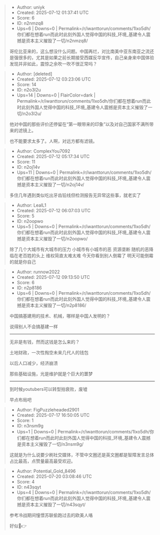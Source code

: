 > - Author: uniyk
> - Created: 2025-07-12 01:37:41 UTC
> - Score: 6
> - ID: n2nmzq8
> - Ups=6 | Downs=0 | Permalink=/r/iwanttorun/comments/1lxo5dh/你们都在想着run而此时此刻外国人觉得中国的科技_环境_基建令人震撼是资本主义摧毁了一切/n2nmzq8/
>
> 哥伦比亚来的，这么想没什么问题。中国再烂，对比南美中亚东南亚之流还是强很多的，尤其是如果之前长期接受西媒反华宣传，自己亲身来中国体验发现并非如此，震惊之余吹一吹不很正常吗？

> - Author: [deleted]
> - Created: 2025-07-12 03:23:06 UTC
> - Score: 14
> - ID: n2o3l2u
> - Ups=14 | Downs=0 | FlairColor=dark | Permalink=/r/iwanttorun/comments/1lxo5dh/你们都在想着run而此时此刻外国人觉得中国的科技_环境_基建令人震撼是资本主义摧毁了一切/n2o3l2u/
>
> 他对中国的那些评价还停留在“第一眼带来的印象”以及对自己国家不满所带来的滤镜上。
> 
> 也不能要求太多了。人啊，对远方都有滤镜。

> - Author: ComplexYou7092
> - Created: 2025-07-12 05:17:34 UTC
> - Score: 11
> - ID: n2oj14v
> - Ups=11 | Downs=0 | Permalink=/r/iwanttorun/comments/1lxo5dh/你们都在想着run而此时此刻外国人觉得中国的科技_环境_基建令人震撼是资本主义摧毁了一切/n2oj14v/
>
> 多住几年遇到类似吃出牙齿铅线但检测报告无异常这些事，就老实了

> - Author: LealL1
> - Created: 2025-07-12 06:07:03 UTC
> - Score: 5
> - ID: n2oopwo
> - Ups=5 | Downs=0 | Permalink=/r/iwanttorun/comments/1lxo5dh/你们都在想着run而此时此刻外国人觉得中国的科技_环境_基建令人震撼是资本主义摧毁了一切/n2oopwo/
>
> 除了几个大城市有大城市的压力 小城市有小城市的恶 资源垄断 随机的恶降临在老百姓的头上 维权简直太难太难 今天你看到别人倒霉了 明天可能倒霉的就是你自己

> - Author: runnow2022
> - Created: 2025-07-12 09:13:50 UTC
> - Score: 6
> - ID: n2p8186
> - Ups=6 | Downs=0 | Permalink=/r/iwanttorun/comments/1lxo5dh/你们都在想着run而此时此刻外国人觉得中国的科技_环境_基建令人震撼是资本主义摧毁了一切/n2p8186/
>
> 中国搞基建用的技术、机械，哪样是中国人发明的？
> 
> 说得别人不会搞基建一样
> 
> --------------------
> 
> 无非是有钱，然而这钱是怎么来的？
> 
> 土地财政，一次性掏空未来几代人的钱包
> 
> 
> 以后人口减少，经济崩溃
> 
> 那些基础设施，光是维护就是个巨大的噩梦
> 
> -------------------
> 
> 
> 到时候youtubers可以转型拍衰败，废墟
> 
> 早点布局吧

> - Author: FigPuzzleheaded2901
> - Created: 2025-07-17 16:50:05 UTC
> - Score: 1
> - ID: n3nsm9g
> - Ups=1 | Downs=0 | Permalink=/r/iwanttorun/comments/1lxo5dh/你们都在想着run而此时此刻外国人觉得中国的科技_环境_基建令人震撼是资本主义摧毁了一切/n3nsm9g/
>
> 这就是为什么说要少刷社交媒体，不管中文圈还是英文圈都是智障发言总体占比最高，点赞量最高最受欢迎。

> - Author: Potential_Gold_8496
> - Created: 2025-07-20 03:08:46 UTC
> - Score: 4
> - ID: n43sqyt
> - Ups=4 | Downs=0 | Permalink=/r/iwanttorun/comments/1lxo5dh/你们都在想着run而此时此刻外国人觉得中国的科技_环境_基建令人震撼是资本主义摧毁了一切/n43sqyt/
>
> 参考冷战期间憧憬苏联偷跑过去的欧美人咯
> 
> 好似🤣👉
